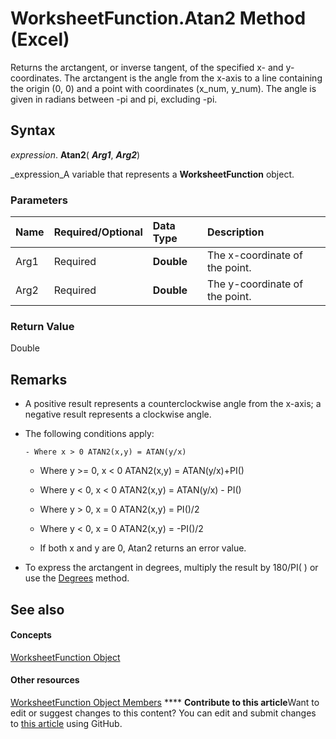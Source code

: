 
# WorksheetFunction.Atan2 Method (Excel)

Returns the arctangent, or inverse tangent, of the specified x- and y-coordinates. The arctangent is the angle from the x-axis to a line containing the origin (0, 0) and a point with coordinates (x_num, y_num). The angle is given in radians between -pi and pi, excluding -pi.


## Syntax

 _expression_. **Atan2**( **_Arg1_**,  **_Arg2_**)

 _expression_A variable that represents a  **WorksheetFunction** object.


### Parameters



|**Name**|**Required/Optional**|**Data Type**|**Description**|
|:-----|:-----|:-----|:-----|
|Arg1|Required| **Double**|The x-coordinate of the point.|
|Arg2|Required| **Double**|The y-coordinate of the point.|

### Return Value

Double


## Remarks




- A positive result represents a counterclockwise angle from the x-axis; a negative result represents a clockwise angle.
    
- The following conditions apply:
    
      - Where x > 0 ATAN2(x,y) = ATAN(y/x)
    
  - Where y >= 0, x < 0 ATAN2(x,y) = ATAN(y/x)+PI()
    
  - Where y < 0, x < 0 ATAN2(x,y) = ATAN(y/x) - PI()
    
  - Where y > 0, x = 0 ATAN2(x,y) = PI()/2
    
  - Where y < 0, x = 0 ATAN2(x,y) = -PI()/2
    
  - If both x and y are 0, Atan2 returns an error value.
    
- To express the arctangent in degrees, multiply the result by 180/PI( ) or use the  [Degrees](3f66157e-0d2d-f746-1d73-ee7093e6c759.md) method.
    

## See also


#### Concepts


 [WorksheetFunction Object](7b1d5639-363d-632c-2cf0-2232562646b6.md)
#### Other resources


 [WorksheetFunction Object Members](6811ca87-4b53-0bff-88c9-30bf7497879a.md)
****   **Contribute to this article**Want to edit or suggest changes to this content? You can edit and submit changes to  [this article](https://github.com/jhershey00/VBA_Excel_Test/OpenXMLCon/articles/d6a6597d-9d46-fdad-3bf1-05cee4cf9e20.md) using GitHub.

